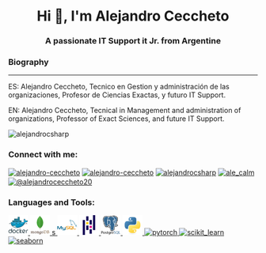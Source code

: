 <h1 align="center">Hi 👋, I'm Alejandro Ceccheto</h1>
<h3 align="center">A passionate IT Support it Jr. from Argentine</h3>

### **Biography**     
---
ES: Alejandro Ceccheto, Tecnico en Gestion y administración de las organizaciones, Profesor de Ciencias Exactas, y futuro IT Support.

EN: Alejandro Ceccheto, Tecnical in Management and administration of organizations, Professor of Exact Sciences, and future IT Support.


<p align="left"> <img src="https://komarev.com/ghpvc/?username=alejandrocsharp&label=Profile%20views&color=0e75b6&style=flat" alt="alejandrocsharp" /> </p> 
<h3 align="left">Connect with me:</h3>
<p align="left">
<a href="https://linkedin.com/in/alejandro-ceccheto-59a8a1255" target="blank"><img align="center" src="https://raw.githubusercontent.com/rahuldkjain/github-profile-readme-generator/master/src/images/icons/Social/linked-in-alt.svg" alt="alejandro-ceccheto" height="30" width="40" /></a>
<a href="https://stackoverflow.com/users/21373820/alejandro-ceccheto" target="blank"><img align="center" src="https://raw.githubusercontent.com/rahuldkjain/github-profile-readme-generator/master/src/images/icons/Social/stack-overflow.svg" alt="alejandro-ceccheto" height="30" width="40" /></a>
<a href="https://kaggle.com/alejandrocsharp" target="blank"><img align="center" src="https://raw.githubusercontent.com/rahuldkjain/github-profile-readme-generator/master/src/images/icons/Social/kaggle.svg" alt="alejandrocsharp" height="30" width="40" /></a>
<a href="https://instagram.com/ale_calm" target="blank"><img align="center" src="https://raw.githubusercontent.com/rahuldkjain/github-profile-readme-generator/master/src/images/icons/Social/instagram.svg" alt="ale_calm" height="30" width="40" /></a>
<a href="https://medium.com/@alejandroceccheto20" target="blank"><img align="center" src="https://raw.githubusercontent.com/rahuldkjain/github-profile-readme-generator/master/src/images/icons/Social/medium.svg" alt="@alejandroceccheto20" height="30" width="40" /></a>            
</p>

<h3 align="left">Languages and Tools:</h3>
<p align="left"> <a href="https://www.docker.com/" target="_blank" rel="noreferrer"> <img src="https://raw.githubusercontent.com/devicons/devicon/master/icons/docker/docker-original-wordmark.svg" alt="docker" width="40" height="40"/>
 </a> <a href="https://git-scm.com/" target="_blank" rel="noreferrer">  <img src="https://raw.githubusercontent.com/devicons/devicon/master/icons/mongodb/mongodb-original-wordmark.svg" alt="mongodb" width="40" height="40"/> 
s
</a> <a href="https://www.mysql.com/" target="_blank" rel="noreferrer"> <img src="https://raw.githubusercontent.com/devicons/devicon/master/icons/mysql/mysql-original-wordmark.svg" alt="mysql" width="40" height="40"/> </a> <a href="https://pandas.pydata.org/" target="_blank" rel="noreferrer"> <img src="https://raw.githubusercontent.com/devicons/devicon/2ae2a900d2f041da66e950e4d48052658d850630/icons/pandas/pandas-original.svg" alt="pandas" width="40" height="40"/> </a> <a href="https://www.postgresql.org" target="_blank" rel="noreferrer"> <img src="https://raw.githubusercontent.com/devicons/devicon/master/icons/postgresql/postgresql-original-wordmark.svg" alt="postgresql" width="40" height="40"/> </a> <a href="https://www.python.org" target="_blank" rel="noreferrer"> <img src="https://raw.githubusercontent.com/devicons/devicon/master/icons/python/python-original.svg" alt="python" width="40" height="40"/> </a> <a href="https://pytorch.org/" target="_blank" rel="noreferrer"> <img src="https://www.vectorlogo.zone/logos/pytorch/pytorch-icon.svg" alt="pytorch" width="40" height="40"/> </a> <a href="https://scikit-learn.org/" target="_blank" rel="noreferrer"> <img src="https://upload.wikimedia.org/wikipedia/commons/0/05/Scikit_learn_logo_small.svg" alt="scikit_learn" width="40" height="40"/> </a> <a href="https://seaborn.pydata.org/" target="_blank" rel="noreferrer"> <img src="https://seaborn.pydata.org/_images/logo-mark-lightbg.svg" alt="seaborn" width="40" height="40"/> </a>
